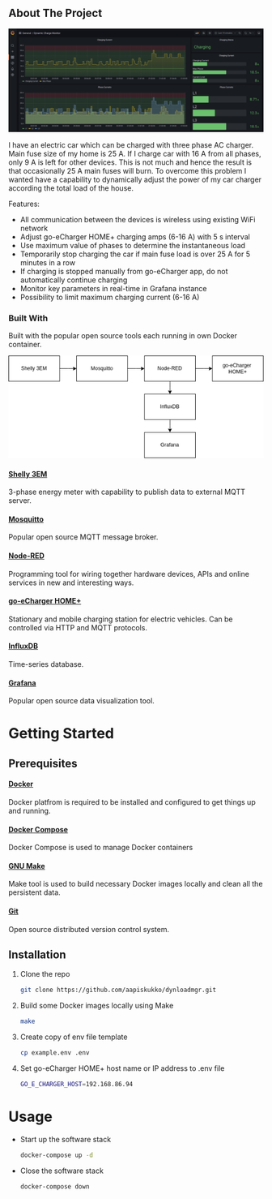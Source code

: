 ## About The Project

![Alt text](doc/grafana.png "Grafana")

I have an electric car which can be charged with three phase AC charger. Main fuse size of my home is 25 A. If I charge car with 16 A from all phases, only 9 A is left for other devices. This is not much and hence the result is that occasionally 25 A main fuses will burn. To overcome this problem I wanted have a capability to dynamically adjust the power of my car charger according the total load of the house.

Features:

* All communication between the devices is wireless using existing WiFi network  
* Adjust go-eCharger HOME+ charging amps (6-16 A) with 5 s interval
* Use maximum value of phases to determine the instantaneous load
* Temporarily stop charging the car if main fuse load is over 25 A for 5 minutes in a row
* If charging is stopped manually from go-eCharger app, do not automatically continue charging
* Monitor key parameters in real-time in Grafana instance
* Possibility to limit maximum charging current (6-16 A)

### Built With

Built with the popular open source tools each running in own Docker container.

![Alt text](doc/arch.png "Architecture")

#### [Shelly 3EM](https://shelly.cloud)

3-phase energy meter with capability to publish data to external MQTT server.

#### [Mosquitto](https://mosquitto.org)

Popular open source MQTT message broker.

#### [Node-RED](https://nodered.org)

Programming tool for wiring together hardware devices, APIs and online services in new and interesting ways.

#### [go-eCharger HOME+](https://go-e.co)

Stationary and mobile charging station for electric vehicles. Can be controlled via HTTP and MQTT protocols.

#### [InfluxDB](https://www.influxdata.com)

Time-series database.

#### [Grafana](https://grafana.com)

Popular open source data visualization tool.

# Getting Started

## Prerequisites

#### [Docker](https://docker.com)

Docker platfrom is required to be installed and configured to get things up and running.

#### [Docker Compose](https://docs.docker.com/compose/)

Docker Compose is used to manage Docker containers

#### [GNU Make](https://www.gnu.org/software/make/)

Make tool is used to build necessary Docker images locally and clean all the persistent data.

#### [Git](https://git-scm.com)

Open source distributed version control system.

## Installation

1. Clone the repo
    ```sh
    git clone https://github.com/aapiskukko/dynloadmgr.git
    ```
2. Build some Docker images locally using Make
    ```sh
    make
    ```
3. Create copy of env file template
    ```sh
    cp example.env .env
    ```
4. Set go-eCharger HOME+ host name or IP address to .env file
    ```sh
    GO_E_CHARGER_HOST=192.168.86.94
    ```

# Usage

* Start up the software stack
    ```sh
    docker-compose up -d
    ```
* Close the software stack
    ```sh
    docker-compose down
    ```
    
